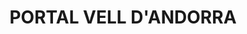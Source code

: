 ---
layout: test
title:  "PORTAL VELL D'ANDORRA"
collections: ["patrimoni-arquitectonic", "bcin-previstos-cbp"]
coordinates:
  - group1:
        - [1.46119198428389, 42.357918178922183]
        - [1.46119077904567, 42.357941632234606]
        - [1.461210269839998, 42.357946900702835]
        - [1.461258629921474, 42.357953495476202]
        - [1.461260779864783, 42.357943197759525]
        - [1.461260943962621, 42.357901893656951]
        - [1.461261618593244, 42.357865603232113]
        - [1.461263956522812, 42.357856246818329]
        - [1.461257848301861, 42.357855851898577]
        - [1.461232698770901, 42.357857704788451]
        - [1.461203323773539, 42.357859813877106]
        - [1.461199758655942, 42.357867589183144]
        - [1.46119292232552, 42.357905674452262]
        - [1.46119198428389, 42.357918178922183]
---
